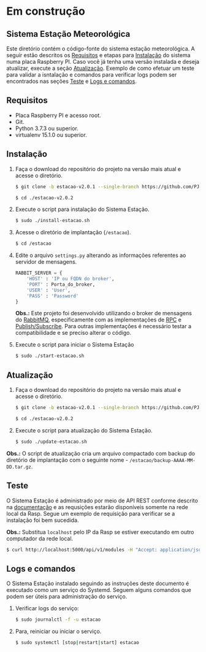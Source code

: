 # Em construção
## Sistema Estação Meteorológica

Este diretório contém o código-fonte do sistema estação meteorológica. A seguir estão descritos os [Requisitos](#requisitos) e etapas para [Instalação](#instalação) do sistema numa placa Raspberry PI. Caso você já tenha uma versão instalada e deseja atualizar, execute a seção [Atualização](#atualização). Exemplo de como efetuar um teste para validar a isntalação e comandos para verificar logs podem ser encontrados nas seções [Teste](#teste) e [Logs e comandos](#logs-e-comandos).

## Requisitos

* Placa Raspberry PI e acesso root.
* Git.
* Python 3.7.3 ou superior.
* virtualenv 15.1.0 ou superior.

## Instalação

1. Faça o download do repositório do projeto na versão mais atual e acesse o diretório.

	```bash
	$ git clone -b estacao-v2.0.1 --single-branch https://github.com/PJI29006-classroom/2020-01-estacao-metereologica-estacao-alexandre-andre-e-luiza.git estacao-v2.0.1 
	
	$ cd ./estacao-v2.0.2
	```

2. Execute o script para instalação do Sistema Estação.

	```bash
	$ sudo ./install-estacao.sh
	```

3. Acesse o diretório de implantação (`/estacao`).

	```bash
	$ cd /estacao
	```

4. Edite o arquivo `settings.py` alterando as informações referentes ao servidor de mensagens.

	```python
	RABBIT_SERVER = {
		'HOST' : 'IP ou FQDN do broker',
		'PORT' : Porta_do_broker,
		'USER' : 'User',
		'PASS' : 'Password'
	}
	```
	**Obs.:** Este projeto foi desenvolvido utilizando o broker de mensagens do [RabbitMQ](https://www.rabbitmq.com/), especificamente com as implementações de [RPC](https://www.rabbitmq.com/tutorials/tutorial-six-python.html) e [Publish/Subscribe](https://www.rabbitmq.com/tutorials/tutorial-three-python.html). Para outras implementações é necessário testar a compatibilidade e se preciso alterar o código.

5. Execute o script para iniciar o Sistema Estação

	```bash
	$ sudo ./start-estacao.sh
	```

## Atualização

1. Faça o download do repositório do projeto na versão mais atual e acesse o diretório.

	```bash
	$ git clone -b estacao-v2.0.1 --single-branch https://github.com/PJI29006-classroom/2020-01-estacao-metereologica-estacao-alexandre-andre-e-luiza.git estacao-v2.0.2 
	
	$ cd ./estacao-v2.0.2
	```

2. Execute o script para atualização do Sistema Estação.

	```bash
	$ sudo ./update-estacao.sh
	```

**Obs.:** O script de atualização cria um arquivo compactado com backup do diretório de implantação com o seguinte nome - `/estacao/backup-AAAA-MM-DD.tar.gz`.

## Teste

O Sistema Estação é administrado por meio de API REST conforme descrito na [documentação](https://estacao.docs.apiary.io/) e as requsições estarão disponíveis somente na rede local da Rasp. Segue um exemplo de requisição para verificar se a instalação foi bem sucedida.

**Obs.:** Substitua `localhost` pelo IP da Rasp se estiver executando em outro computador da rede local.

```bash
$ curl http://localhost:5000/api/v1/modules -H "Accept: application/json"
```

## Logs e comandos

O Sistema Estação instalado seguindo as instruções deste documento é executado como um serviço do Systemd. Seguem alguns comandos que podem ser úteis para administração do serviço.

1. Verificar logs do serviço:

	```bash
	$ sudo journalctl -f -u estacao
	```

2. Para, reiniciar ou iniciar o serviço.

	```bash
	$ sudo systemctl [stop|restart|start] estacao
	```